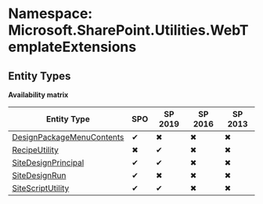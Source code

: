 # Namespace: Microsoft.SharePoint.Utilities.WebTemplateExtensions
## Entity Types

**Availability matrix**

Entity Type | SPO | SP 2019 | SP 2016 | SP 2013
----------|-----|---------|---------|--------
[DesignPackageMenuContents](./EntityTypes/DesignPackageMenuContents) | ✔ | ✖ | ✖ | ✖
[RecipeUtility](./EntityTypes/RecipeUtility) | ✖ | ✔ | ✖ | ✖
[SiteDesignPrincipal](./EntityTypes/SiteDesignPrincipal) | ✔ | ✔ | ✖ | ✖
[SiteDesignRun](./EntityTypes/SiteDesignRun) | ✔ | ✖ | ✖ | ✖
[SiteScriptUtility](./EntityTypes/SiteScriptUtility) | ✔ | ✔ | ✖ | ✖
